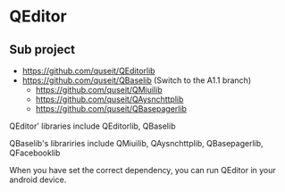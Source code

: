 QEditor
=======


Sub project
-------------------------

* https://github.com/quseit/QEditorlib
* https://github.com/quseit/QBaselib (Switch to the A1.1 branch)
	* https://github.com/quseit/QMiuilib 
	* https://github.com/quseit/QAysnchttplib 
	* https://github.com/quseit/QBasepagerlib 


QEditor' libraries include QEditorlib, QBaselib


QBaselib's librariries include QMiuilib, QAysnchttplib, QBasepagerlib, QFacebooklib


When you have set the correct dependency, you can run QEditor in your android device.
